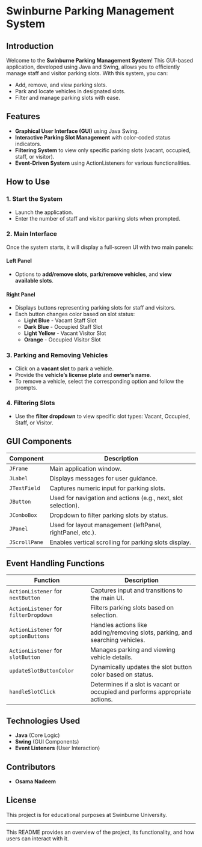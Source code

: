 # Swinburne Parking Management System

## Introduction
Welcome to the **Swinburne Parking Management System**! This GUI-based application, developed using Java and Swing, allows you to efficiently manage staff and visitor parking slots. With this system, you can:

- Add, remove, and view parking slots.
- Park and locate vehicles in designated slots.
- Filter and manage parking slots with ease.

## Features
- **Graphical User Interface (GUI)** using Java Swing.
- **Interactive Parking Slot Management** with color-coded status indicators.
- **Filtering System** to view only specific parking slots (vacant, occupied, staff, or visitor).
- **Event-Driven System** using ActionListeners for various functionalities.

## How to Use

### 1. Start the System
- Launch the application.
- Enter the number of staff and visitor parking slots when prompted.

### 2. Main Interface
Once the system starts, it will display a full-screen UI with two main panels:

#### Left Panel
- Options to **add/remove slots**, **park/remove vehicles**, and **view available slots**.

#### Right Panel
- Displays buttons representing parking slots for staff and visitors.
- Each button changes color based on slot status:
  - **Light Blue** - Vacant Staff Slot
  - **Dark Blue** - Occupied Staff Slot
  - **Light Yellow** - Vacant Visitor Slot
  - **Orange** - Occupied Visitor Slot

### 3. Parking and Removing Vehicles
- Click on a **vacant slot** to park a vehicle.
- Provide the **vehicle’s license plate** and **owner’s name**.
- To remove a vehicle, select the corresponding option and follow the prompts.

### 4. Filtering Slots
- Use the **filter dropdown** to view specific slot types: Vacant, Occupied, Staff, or Visitor.

## GUI Components
| Component    | Description |
|-------------|------------|
| `JFrame`    | Main application window. |
| `JLabel`    | Displays messages for user guidance. |
| `JTextField` | Captures numeric input for parking slots. |
| `JButton`   | Used for navigation and actions (e.g., next, slot selection). |
| `JComboBox` | Dropdown to filter parking slots by status. |
| `JPanel`    | Used for layout management (leftPanel, rightPanel, etc.). |
| `JScrollPane` | Enables vertical scrolling for parking slots display. |

## Event Handling Functions
| Function | Description |
|----------|------------|
| `ActionListener` for `nextButton` | Captures input and transitions to the main UI. |
| `ActionListener` for `filterDropdown` | Filters parking slots based on selection. |
| `ActionListener` for `optionButtons` | Handles actions like adding/removing slots, parking, and searching vehicles. |
| `ActionListener` for `slotButton` | Manages parking and viewing vehicle details. |
| `updateSlotButtonColor` | Dynamically updates the slot button color based on status. |
| `handleSlotClick` | Determines if a slot is vacant or occupied and performs appropriate actions. |

## Technologies Used
- **Java** (Core Logic)
- **Swing** (GUI Components)
- **Event Listeners** (User Interaction)

## Contributors
- **Osama Nadeem**

## License
This project is for educational purposes at Swinburne University.

---
This README provides an overview of the project, its functionality, and how users can interact with it.
